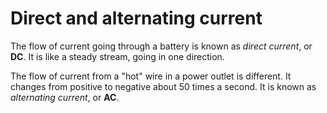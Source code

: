 # Direct and alternating current

The flow of current going through a battery is known as *direct current*, or **DC**. It is like a steady stream, going in one direction.

The flow of current from a "hot" wire in a power outlet is different. It changes from positive to negative about 50 times a second. It is known as *alternating current*, or **AC**.
